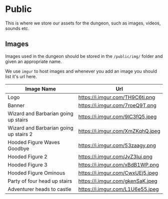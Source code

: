 # Public

This is where we store our assets for the dungeon, such as images, videos, sounds etc.

## Images

Images used in the dungeon should be stored in the `/public/img/` folder and given an appropriate name.

We use `imgur` to host images and whenever you add an image you should list it's url here.

| Image Name | Url |
| -- | -- |
| Logo | https://i.imgur.com/TH9C6ti.png | 
| Banner | https://i.imgur.com/7roeQ9T.png | 
| Wizard and Barbarian going up stairs | https://i.imgur.com/9lC3fQ5.jpeg |
| Wizard and Barbarian going up stairs 2 | https://i.imgur.com/XmZKqhQ.jpeg |
| Hooded Figure Waves Goodbye | https://i.imgur.com/53zaagy.png |
| Hooded Figure 2 | https://i.imgur.com/JvZ3Iuj.png |
| Hooded Figure 3 | https://i.imgur.com/xBdB1WP.png |
| Hooded Figure Ominous | https://i.imgur.com/CwxUEj5.jpeg |
| Party of four head up stairs | https://i.imgur.com/gkenSaK.jpeg |
| Adventurer heads to castle | https://i.imgur.com/L1U6e55.jpeg |
